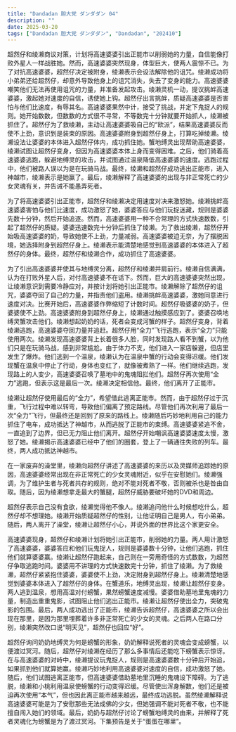 ```yaml
---
title: "Dandadan 胆大党 ダンダダン 04"
description: ""
date: 2025-03-20
tags: ["Dandadan 胆大党 ダンダダン", "Dandadan", "202410"]
---
```


超然仔和绫濑商议对策，计划将高速婆婆引出正能市以削弱她的力量，自信能像打败外星人一样战胜她。然而，高速婆婆突然现身，体型巨大，使两人震惊不已。为了对抗高速婆婆，超然仔决定被附身，绫濑表示会设法解除他的诅咒。绫濑成功将小弟弟还给超然仔，却意外导致他身上的诅咒消失，失去了变身的能力。高速婆婆嘲笑他们无法再使用诅咒的力量，并准备发起攻击。绫濑灵机一动，提议挑衅高速婆婆，激起她对速度的自信，诱使她上钩。超然仔出言挑衅，质疑高速婆婆是否害怕与他们比速度，有辱其名。高速婆婆果然中计，接受了挑战，并定下鬼捉人的规则。她开始数数，但数数的方式很不寻常，不等数完十分钟就要开始抓人，绫濑被抓住了。超然仔为了救绫濑，主动让高速婆婆吸自己的“欧派”，结果高速婆婆反而使不上劲，意识到是装束的原因。高速婆婆附身到超然仔身上，打算吃掉绫濑。绫濑设法让婆婆的本体进入超然仔体内，成功抓住她。蟹地缚灵出现帮助高速婆婆，绫濑试图让超然仔变身，但因为高速婆婆本体上身而变得困难。之后，他们骑着高速婆婆逃跑，躲避地缚灵的攻击，并试图通过温泉降低高速婆婆的速度。逃跑过程中，他们被路人误以为是在玩骑马战。最终，绫濑和超然仔成功逃出正能市，进入神越市，绫濑表示是她赢了。最后，绫濑解释了高速婆婆的出现与非正常死亡的少女灵魂有关，并告诫不能愚弄死者。

为了将高速婆婆引出正能市，超然仔和绫濑决定用速度对决来激怒她。绫濑挑衅高速婆婆害怕与他们比速度，成功激怒了她，婆婆答应与他们玩捉迷藏，规则是婆婆先数十分钟，然后开始追逐。然而，高速婆婆用一种不合常理的方式快速数数，引起了超然仔的质疑。婆婆迅速数完十分钟后抓住了绫濑。为了救出绫濑，超然仔开始吸高速婆婆的奶，导致她使不上劲，力量减弱。高速婆婆被迫无奈，为了摆脱困境，她选择附身到超然仔身上。绫濑表示能清楚地感觉到高速婆婆的本体进入了超然仔的身体。最终，超然仔和绫濑合作，成功抓住了高速婆婆。

为了引出高速婆婆并使其与地缚灵分离，超然仔和绫濑并肩前行。绫濑自信满满，认为在打败外星人后，对付高速婆婆不在话下。然而，巨大的高速婆婆突然出现，让绫濑意识到需要冷静应对，并按计划将她引出正能市。绫濑解除了超然仔的诅咒，婆婆夺回了自己的力量，并指责他们盗用。绫濑挑衅高速婆婆，激她同意进行速度对决。比赛开始后，高速婆婆作弊缩短了计数时间。超然仔吸婆婆的奶子，但婆婆使不上劲。高速婆婆附身到超然仔身上，绫濑通过触摸感应到了。婆婆召唤地缚灵蟹攻击他们。绫濑想起奶奶的话，死者会变成河蟹的样子。超然仔变身，背着绫濑逃跑，高速婆婆夺回力量并追赶。超然仔用“全力”飞行逃跑，表示“全力”只能使用两次。绫濑发现高速婆婆背上长着很多人脸，同时发现路人看不到蟹，以为他们只是在玩骑马战，感到非常尴尬。由于体力不支，他们进入一家店躲避，但店里发生了爆炸。他们逃到一个温泉，绫濑认为在温泉中蟹的行动会变得迟缓。他们发现蟹在温泉中停止了行动，身体也变红了，就像被煮熟了一样。他们继续逃跑，发现路上的人变少，高速婆婆召唤了墓地中的鬼魂阻拦他们。超然仔再次使用“全力”逃跑，但表示这是最后一次。绫濑决定相信他。最终，他们离开了正能市。

绫濑让超然仔使用最后的“全力”，希望借此逃离正能市。然而，由于超然仔过于沉重，飞行过程中难以转弯，导致他们偏离了预定路线。尽管他们再次利用了最后一次“全力”飞行，但最终还是回到了原来的路线上。绫濑随后巧妙地利用自己的能力抓住了电车，成功抵达了神越市，从而逃脱了正能市的束缚。高速婆婆紧追不舍，一直追到了边界，但已无力阻止他们离开。超然仔开始嘲讽高速婆婆速度太慢，激怒了她。绫濑揭示高速婆婆已经中了他们的圈套，登上了一辆通往失败的列车。最终，两人成功抵达神越市。

在一家废弃的澡堂里，绫濑向超然仔讲述了高速婆婆的来历以及灵媒师追踪她的原因，高速婆婆经常出现在非正常死亡的少女灵魂附近，似乎在安慰她们。绫濑强调，为了维护生者与死者共存的规则，绝对不能对死者不敬，否则被杀也是咎由自取。随后，因为绫濑想拿走最大的蟹腿，超然仔威胁要破坏她的DVD和周边。

超然仔表示自己没有食欲，绫濑觉得他不像人。绫濑追问他什么时候想吃什么，超然仔却不想理她。绫濑开始质疑超然仔的性别，让他证明自己是男人，有小弟弟。随后，两人离开了澡堂，绫濑让超然仔小心，并说外面的世界比这个家更安全。

高速婆婆现身，超然仔和绫濑计划将她引出正能市，削弱她的力量。两人用计激怒了高速婆婆，婆婆答应和他们玩鬼捉人，规则是婆婆数十分钟，让他们逃跑，抓住他们就算婆婆赢。绫濑让超然仔跑起来，自己则在一旁用奇怪的方式数数，为超然仔争取逃跑时间。婆婆用不讲理的方式快速数完十分钟，抓住了绫濑。为了救绫濑，超然仔紧紧抱住婆婆，婆婆使不上劲，决定附身到超然仔身上。绫濑清楚地感觉到婆婆本体进入了超然仔的身体。在蟹道乐，地缚灵出现，绫濑让超然仔变身。两人逃到温泉，想用高温对付螃蟹，果然螃蟹速度减慢。婆婆借助墓地里鬼魂的力量，制造出重重鬼影，试图阻止他们逃出正能市。绫濑让超然仔使出全力，突破鬼影的包围。最后，两人成功逃出了正能市，绫濑告诉超然仔，高速婆婆之所以会出现在那里，是因为那里埋葬着许多非正常死亡的少女的灵魂。之后两人在路口分别，绫濑突然改口说“明天见”，超然仔也回应“好”。

超然仔询问奶奶地缚灵为何是螃蟹的形象，奶奶解释说死者的灵魂会变成螃蟹，以便渡过冥河。随后，超然仔对绫濑在经历了那么多事情后还能吃下螃蟹表示惊讶。在与高速婆婆的对峙中，绫濑提议玩鬼捉人，规则是高速婆婆数十分钟后开始追，如果抓到他们就算她赢。绫濑巧妙地利用高速婆婆对速度的自信，成功激怒了她。随后，他们试图逃离正能市，但高速婆婆借助墓地里沉睡的鬼魂设下障碍。为了逃脱，绫濑和小桃利用温泉使螃蟹的行动变得迟缓。尽管使出浑身解数，他们还是被迫再次使用“本气”，但也因此离正能市越来越远，最终成功逃脱。虽然绫濑解释说高速婆婆可能是为了安慰那些无法成佛的少女，但她强调不能对死者不敬，也不能擅自闯入她们的领域。最后，奶奶与超然仔讨论了螃蟹地缚灵的由来，并解释了死者灵魂化为螃蟹是为了渡过冥河。下集预告是关于“蛋蛋在哪里”。